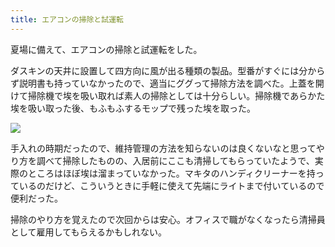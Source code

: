 ```yaml
---
title: エアコンの掃除と試運転
---
```

夏場に備えて、エアコンの掃除と試運転をした。

ダスキンの天井に設置して四方向に風が出る種類の製品。型番がすぐには分からず説明書も持っていなかったので、適当にググって掃除方法を調べた。上蓋を開けて掃除機で埃を吸い取れば素人の掃除としては十分らしい。掃除機であらかた埃を吸い取った後、もふもふするモップで残った埃を取った。

![](https://lh3.googleusercontent.com/docs/ADP-6oFe5wcW0phvlB8SybWk7q_7Psvh4dWG4YLAFAMNKMnNw9ti7_qt6GhRREJ6G1cTcTwOSYIT46U_vyFoXLnV65TVNgnFZiYkEYxJcB0ZwCgoxw4njx8kTNA4gpYA6TQO_0-A-fiq3yvUFIFBFWnbmT8K85Bxq4VB5GFlo1AEd1b2PWZFRaIN7mL6LADVAlBZblJIibngzk67izAjq-ORqHf_o_ZzrudiC6TnfgXQQlBi5rCh1r61_qepl2qn-bnDyxLTSvN469Hu38Vp5R_aUeaFhmisqZ3AczV_rB4Utb9fM1xZHbkgwIFKElyUpf6FLSPK53dGjgaJ3yU_074mIpBdtLoZ3BX353-a8bN8yjI-mqvYsvTsiffgeOV7tAg9GvHRqza_ycJdZQfU0XnSEwBUgmO2BXbtKfyUtSn_JTakw8-VPwj1GZKZRZzs-H5fUJ7coN61h2Muro8Kys-2x7jrGzZTw6-Syj8aCXyhpLIMNM5jaNd_e7keEmKw33g8Q32xOFIZfwsSajjQA0Tm0i_0D0aJhHTmbs_iP3kHXGuDEfeGJt_7myeghrCX89IrPPpDxeBdvMnG0Ek_vpaxsnWb-YjmnuYgIWqD5GoxH6lqI4dbwRt4TD503xiBgWUWjBTXqYg7x7iBJMRFm9kmAZLpQ3Ta1kXUT6MurFt2489tf8cEOvDmLJu6lzwb8o_WPwHzlGeSJh2p-KjTGFjueUasjZMHlJXhGyRnCDBOBEQMUQkIqDKF12vXIyg7KMOYiSOMx0EiCDkGnjcRaRSKpzz9emPUCn9CdkSyKi6LNO-5s9R6OvRIHuAmqYvY71W8CMItpPyEFpAen_ue5R452aLK_2WpPII85FxjA3gIwD9vg11tgURvnHEGfngDIokxuAXMvQmVEbvZ4EamUFGd-qtB4dyUSt8TXZcDaGS7Q90QilMnP7xL3Qqm-mDPfB_GgRTM54il74opzzG-klGXDrlD--57jR3eEFnkUakM3KrWJ-RDYvtofP5FFpb495u_rV-zeyjarSCMi9wab-Ttoc_nwOkZCaRXgHaprpOp1IrWWwn19WlC0FhUXb1AbyyMGfY6gzcOQMgjyLhpU2UFUAj245XZuXqhJWKQswqJ2XSapgcwC8coU3Y7UsXfeRcFjDrSifwmHzdS1-hOboXsfkBkKgBFDZvJLE2nUP3wMuYGn2R0DyQxOB0KbFSI569kwGJ4pQW1bNaBdtI5QAGEH29IXK9Wo0U1fKOxVu88gF5PRWyO)

手入れの時期だったので、維持管理の方法を知らないのは良くないなと思ってやり方を調べて掃除したものの、入居前にここも清掃してもらっていたようで、実際のところはほぼ埃は溜まっていなかった。マキタのハンディクリーナーを持っているのだけど、こういうときに手軽に使えて先端にライトまで付いているので便利だった。

掃除のやり方を覚えたので次回からは安心。オフィスで職がなくなったら清掃員として雇用してもらえるかもしれない。
